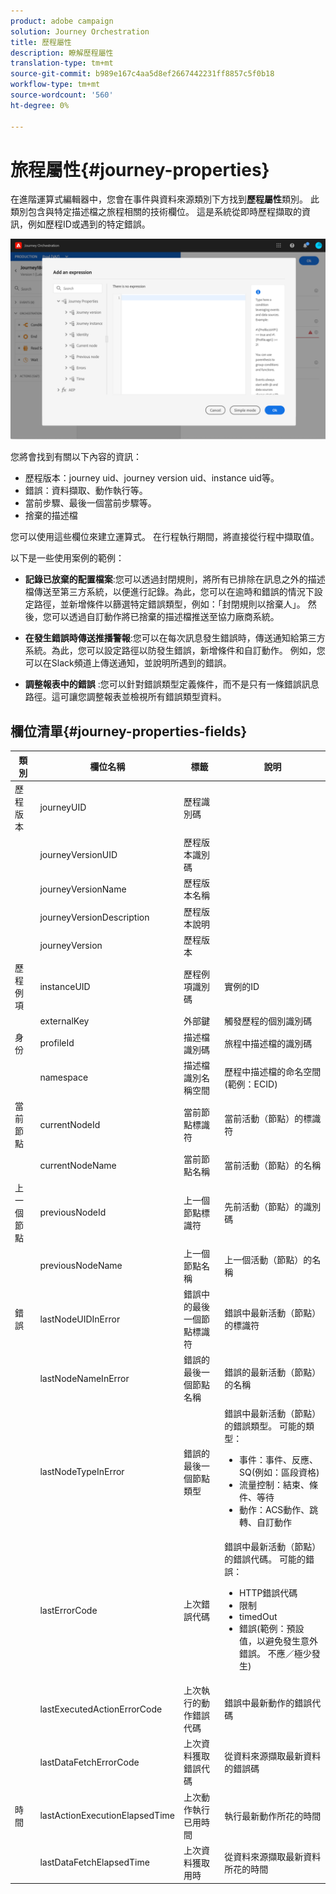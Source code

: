 ```yaml
---
product: adobe campaign
solution: Journey Orchestration
title: 歷程屬性
description: 瞭解歷程屬性
translation-type: tm+mt
source-git-commit: b989e167c4aa5d8ef2667442231ff8857c5f0b18
workflow-type: tm+mt
source-wordcount: '560'
ht-degree: 0%

---
```



# 旅程屬性{#journey-properties}

在進階運算式編輯器中，您會在事件與資料來源類別下方找到&#x200B;**歷程屬性**&#x200B;類別。 此類別包含與特定描述檔之旅程相關的技術欄位。 這是系統從即時歷程擷取的資訊，例如歷程ID或遇到的特定錯誤。

![](../assets/journey-properties.png)

您將會找到有關以下內容的資訊：

* 歷程版本：journey uid、journey version uid、instance uid等。
* 錯誤：資料擷取、動作執行等。
* 當前步驟、最後一個當前步驟等。
* 捨棄的描述檔

您可以使用這些欄位來建立運算式。 在行程執行期間，將直接從行程中擷取值。

以下是一些使用案例的範例：

* **記錄已放棄的配置檔案**:您可以透過封閉規則，將所有已排除在訊息之外的描述檔傳送至第三方系統，以便進行記錄。為此，您可以在逾時和錯誤的情況下設定路徑，並新增條件以篩選特定錯誤類型，例如：「封閉規則以捨棄人」。 然後，您可以透過自訂動作將已捨棄的描述檔推送至協力廠商系統。

* **在發生錯誤時傳送推播警報**:您可以在每次訊息發生錯誤時，傳送通知給第三方系統。為此，您可以設定路徑以防發生錯誤，新增條件和自訂動作。 例如，您可以在Slack頻道上傳送通知，並說明所遇到的錯誤。

* **調整報表中的錯誤** :您可以針對錯誤類型定義條件，而不是只有一條錯誤訊息路徑。這可讓您調整報表並檢視所有錯誤類型資料。

## 欄位清單{#journey-properties-fields}

| 類別 | 欄位名稱 | 標籤 | 說明 |
|---|---|---|------------|
| 歷程版本 | journeyUID | 歷程識別碼 |  |
|  | journeyVersionUID | 歷程版本識別碼 |  |
|  | journeyVersionName | 歷程版本名稱 |  |
|  | journeyVersionDescription | 歷程版本說明 |  |
|  | journeyVersion | 歷程版本 |  |
| 歷程例項 | instanceUID | 歷程例項識別碼 | 實例的ID |
|  | externalKey | 外部鍵 | 觸發歷程的個別識別碼 |
| 身份 | profileId | 描述檔識別碼 | 旅程中描述檔的識別碼 |
|  | namespace | 描述檔識別名稱空間 | 歷程中描述檔的命名空間(範例：ECID) |
| 當前節點 | currentNodeId | 當前節點標識符 | 當前活動（節點）的標識符 |
|  | currentNodeName | 當前節點名稱 | 當前活動（節點）的名稱 |
| 上一個節點 | previousNodeId | 上一個節點標識符 | 先前活動（節點）的識別碼 |
|  | previousNodeName | 上一個節點名稱 | 上一個活動（節點）的名稱 |
| 錯誤 | lastNodeUIDInError | 錯誤中的最後一個節點標識符 | 錯誤中最新活動（節點）的標識符 |
|  | lastNodeNameInError | 錯誤的最後一個節點名稱 | 錯誤的最新活動（節點）的名稱 |
|  | lastNodeTypeInError | 錯誤的最後一個節點類型 | 錯誤中最新活動（節點）的錯誤類型。 可能的類型：<ul><li>事件：事件、反應、SQ(例如：區段資格)</li><li>流量控制：結束、條件、等待</li><li>動作：ACS動作、跳轉、自訂動作</li></ul> |
|  | lastErrorCode | 上次錯誤代碼 | 錯誤中最新活動（節點）的錯誤代碼。 可能的錯誤： <ul><li>HTTP錯誤代碼</li><li>限制</li><li>timedOut</li><li>錯誤(範例：預設值，以避免發生意外錯誤。 不應／極少發生)</li></ul> |
|  | lastExecutedActionErrorCode | 上次執行的動作錯誤代碼 | 錯誤中最新動作的錯誤代碼 |
|  | lastDataFetchErrorCode | 上次資料獲取錯誤代碼 | 從資料來源擷取最新資料的錯誤碼 |
| 時間 | lastActionExecutionElapsedTime | 上次動作執行已用時間 | 執行最新動作所花的時間 |
|  | lastDataFetchElapsedTime | 上次資料獲取用時 | 從資料來源擷取最新資料所花的時間 |
